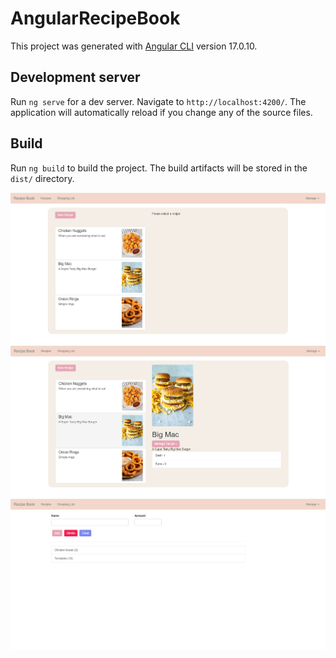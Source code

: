 # AngularRecipeBook

This project was generated with [Angular CLI](https://github.com/angular/angular-cli) version 17.0.10.

## Development server

Run `ng serve` for a dev server. Navigate to `http://localhost:4200/`. The application will automatically reload if you change any of the source files.


## Build

Run `ng build` to build the project. The build artifacts will be stored in the `dist/` directory.

![Recipe Book UI](https://github.com/Milvs/RecipeBookApp/blob/master/images/1.PNG)
![Recipe Details UI](https://github.com/Milvs/RecipeBookApp/blob/master/images/2.PNG)
![Shopping List UI](https://github.com/Milvs/RecipeBookApp/blob/master/images/3.PNG)

